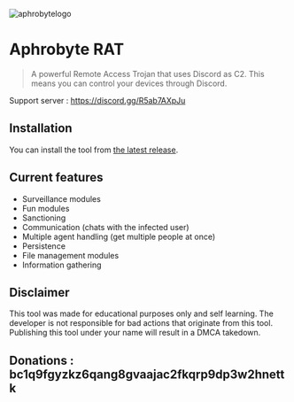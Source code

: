 ![aphrobytelogo](https://user-images.githubusercontent.com/71534600/216463962-fa72bec6-c7b1-417e-9c1f-116346961b52.png)
# Aphrobyte RAT
> A powerful Remote Access Trojan that uses Discord as C2. This means you can control your devices through Discord.

Support server : https://discord.gg/R5ab7AXpJu

## Installation
You can install the tool from [the latest release](https://github.com/Riot-Byte/aphrobyte-rat/releases/tag/Latest).

## Current features

- Surveillance modules
- Fun modules
- Sanctioning
- Communication (chats with the infected user)
- Multiple agent handling (get multiple people at once)
- Persistence
- File management modules
- Information gathering

## Disclaimer
This tool was made for educational purposes only and self learning. The developer is not responsible for bad actions that originate from this tool.
Publishing this tool under your name will result in a DMCA takedown.

## Donations : **bc1q9fgyzkz6qang8gvaajac2fkqrp9dp3w2hnettk**
